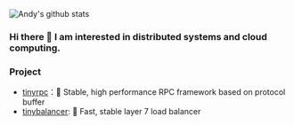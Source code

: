 <img  src="https://github-readme-stats.vercel.app/api?username=zehuamama&show_icons=true&theme=vue" alt="Andy's github stats" />

### Hi there 👋 I am interested in distributed systems and cloud computing.

### Project

* [tinyrpc](https://github.com/zehuamama/tinyrpc)：🚀 Stable, high performance RPC framework based on protocol buffer
* [tinybalancer](https://github.com/zehuamama/tinybalancer): 🎉 Fast, stable layer 7 load balancer

<!--
**zehuamama/zehuamama** is a ✨ _special_ ✨ repository because its `README.md` (this file) appears on your GitHub profile.

Here are some ideas to get you started:

- 🔭 I’m currently working on ...
- 🌱 I’m currently learning ...
- 👯 I’m looking to collaborate on ...
- 🤔 I’m looking for help with ...
- 💬 Ask me about ...
- 📫 How to reach me: ...
- 😄 Pronouns: ...
- ⚡ Fun fact: ...
-->
